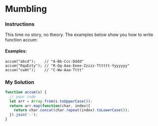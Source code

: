 # Mumbling

### Instructions

This time no story, no theory. The examples below show you how to write function accum:

#### Examples:

```
accum("abcd");    // "A-Bb-Ccc-Dddd"
accum("RqaEzty"); // "R-Qq-Aaa-Eeee-Zzzzz-Tttttt-Yyyyyyy"
accum("cwAt");    // "C-Ww-Aaa-Tttt"
```

### My Solution

```js
function accum(s) {
  // your code
  let arr = Array.from(s.toUpperCase());
  return arr.map(function(char, index){
    return char.concat(char.repeat(index).toLowerCase());
  }).join('-');
}
```
